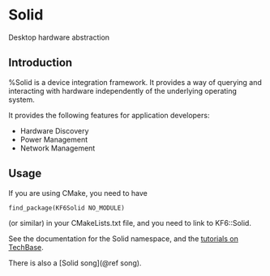 # Solid

Desktop hardware abstraction

## Introduction

%Solid is a device integration framework.  It provides a way of querying and
interacting with hardware independently of the underlying operating system.

It provides the following features for application developers:

- Hardware Discovery
- Power Management
- Network Management


## Usage

If you are using CMake, you need to have

    find_package(KF6Solid NO_MODULE)

(or similar) in your CMakeLists.txt file, and you need to link to KF6::Solid.

See the documentation for the Solid namespace, and the [tutorials on
TechBase][tutorials].



There is also a [Solid song](@ref song).

[tutorials]: http://techbase.kde.org/Development/Tutorials/Solid_Tutorials
